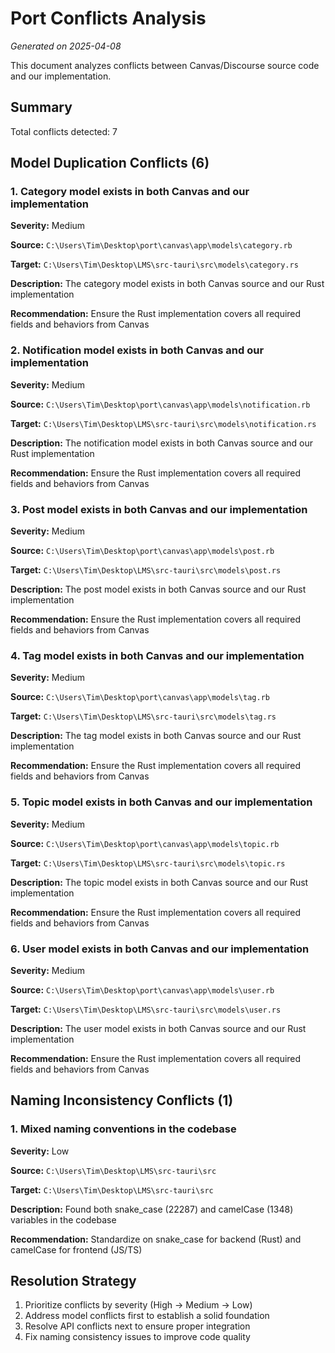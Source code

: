 # Port Conflicts Analysis

*Generated on 2025-04-08*

This document analyzes conflicts between Canvas/Discourse source code and our implementation.

## Summary

Total conflicts detected: 7

## Model Duplication Conflicts (6)

### 1. Category model exists in both Canvas and our implementation

**Severity:** Medium

**Source:** `C:\Users\Tim\Desktop\port\canvas\app\models\category.rb`

**Target:** `C:\Users\Tim\Desktop\LMS\src-tauri\src\models\category.rs`

**Description:** The category model exists in both Canvas source and our Rust implementation

**Recommendation:** Ensure the Rust implementation covers all required fields and behaviors from Canvas

### 2. Notification model exists in both Canvas and our implementation

**Severity:** Medium

**Source:** `C:\Users\Tim\Desktop\port\canvas\app\models\notification.rb`

**Target:** `C:\Users\Tim\Desktop\LMS\src-tauri\src\models\notification.rs`

**Description:** The notification model exists in both Canvas source and our Rust implementation

**Recommendation:** Ensure the Rust implementation covers all required fields and behaviors from Canvas

### 3. Post model exists in both Canvas and our implementation

**Severity:** Medium

**Source:** `C:\Users\Tim\Desktop\port\canvas\app\models\post.rb`

**Target:** `C:\Users\Tim\Desktop\LMS\src-tauri\src\models\post.rs`

**Description:** The post model exists in both Canvas source and our Rust implementation

**Recommendation:** Ensure the Rust implementation covers all required fields and behaviors from Canvas

### 4. Tag model exists in both Canvas and our implementation

**Severity:** Medium

**Source:** `C:\Users\Tim\Desktop\port\canvas\app\models\tag.rb`

**Target:** `C:\Users\Tim\Desktop\LMS\src-tauri\src\models\tag.rs`

**Description:** The tag model exists in both Canvas source and our Rust implementation

**Recommendation:** Ensure the Rust implementation covers all required fields and behaviors from Canvas

### 5. Topic model exists in both Canvas and our implementation

**Severity:** Medium

**Source:** `C:\Users\Tim\Desktop\port\canvas\app\models\topic.rb`

**Target:** `C:\Users\Tim\Desktop\LMS\src-tauri\src\models\topic.rs`

**Description:** The topic model exists in both Canvas source and our Rust implementation

**Recommendation:** Ensure the Rust implementation covers all required fields and behaviors from Canvas

### 6. User model exists in both Canvas and our implementation

**Severity:** Medium

**Source:** `C:\Users\Tim\Desktop\port\canvas\app\models\user.rb`

**Target:** `C:\Users\Tim\Desktop\LMS\src-tauri\src\models\user.rs`

**Description:** The user model exists in both Canvas source and our Rust implementation

**Recommendation:** Ensure the Rust implementation covers all required fields and behaviors from Canvas

## Naming Inconsistency Conflicts (1)

### 1. Mixed naming conventions in the codebase

**Severity:** Low

**Source:** `C:\Users\Tim\Desktop\LMS\src-tauri\src`

**Target:** `C:\Users\Tim\Desktop\LMS\src-tauri\src`

**Description:** Found both snake_case (22287) and camelCase (1348) variables in the codebase

**Recommendation:** Standardize on snake_case for backend (Rust) and camelCase for frontend (JS/TS)

## Resolution Strategy

1. Prioritize conflicts by severity (High → Medium → Low)
2. Address model conflicts first to establish a solid foundation
3. Resolve API conflicts next to ensure proper integration
4. Fix naming consistency issues to improve code quality
